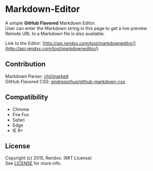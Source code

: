 # Markdown-Editor
A simple **GitHub Flavored** Markdown Editor.   
User can enter the Markdown string in this page to get a live preview.  
Remote URL to a Markdown file is also available.

Link to the Editor: [http://api.rendxx.com/tool/markdowneditor/](http://api.rendxx.com/tool/markdowneditor/)

## Contribution
Markdown Parser: [chjj/marked][marked]  
GitHub Flavored CSS: [sindresorhus/github-markdown-css][githubMdCss]

## Compatibility
- Chrome
- Fire Fox
- Safari
- Edge
- IE 9+

## License 
Copyright (c) 2015, Rendxx. (MIT License)  
See [LICENSE][] for more info.

[LICENSE]: https://github.com/Rendxx/Markdown-Editor/blob/master/LICENSE
[marked]: https://github.com/chjj/marked
[githubMdCss]: https://github.com/sindresorhus/github-markdown-css